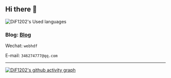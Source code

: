 ## Hi there 👋

![DiF1202's Used languages](https://github-readme-stats.vercel.app/api/top-langs/?username=DiF1202&layout=compact&hide_border=true&langs_count=10) 

### Blog:  [Blog](https://blog.csdn.net/d346274777?spm=1000.2115.3001.5343)  

Wechat: `webhdf`

E-mail: `346274777@qq.com`




<!-- ![DiF1202's GitHub stats](https://github-readme-stats.vercel.app/api?username=DiF1202&count_private=true) -->

<hr>

[![DiF1202's github activity graph](https://activity-graph.herokuapp.com/graph?username=DiF1202&theme=react-dark)](https://github.com/ashutosh00710/github-readme-activity-graph)
